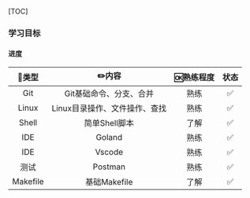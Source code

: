 [TOC]

### 学习目标

#### 进度

|  🍭类型   |             ✏️内容             | 🆗熟练程度 | 状态 |
| :------: | :---------------------------: | :-------: | :--: |
|   Git    |    Git基础命令、分支、合并    |   熟练    |  ✅   |
|  Linux   | Linux目录操作、文件操作、查找 |   熟练    |  ✅   |
|  Shell   |         简单Shell脚本         |   了解    |  ✅   |
|   IDE    |            Goland             |   熟练    |  ✅   |
|   IDE    |            Vscode             |   熟练    |  ✅   |
|   测试   |            Postman            |   熟练    |  ✅   |
| Makefile |         基础Makefile          |   了解    |  ✅   |

